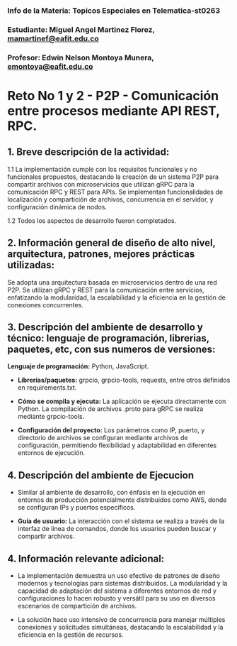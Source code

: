 ### Info de la Materia: Topicos Especiales en Telematica-st0263

### Estudiante: Miguel Angel Martinez Florez, mamartinef@eafit.edu.co

### Profesor:  Edwin Nelson Montoya Munera, emontoya@eafit.edu.co  

# Reto No 1 y 2 - P2P - Comunicación entre procesos mediante API REST, RPC.

## 1. Breve descripción de la actividad:

1.1 La implementación cumple con los requisitos funcionales y no funcionales propuestos, destacando la creación de un sistema P2P para compartir archivos con microservicios que utilizan gRPC para la comunicación RPC y REST para APIs. Se implementan funcionalidades de localización y compartición de archivos, concurrencia en el servidor, y configuración dinámica de nodos.

1.2 Todos los aspectos de desarrollo fueron completados. 


## 2. Información general de diseño de alto nivel, arquitectura, patrones, mejores prácticas utilizadas:

Se adopta una arquitectura basada en microservicios dentro de una red P2P. Se utilizan gRPC y REST para la comunicación entre servicios, enfatizando la modularidad, la escalabilidad y la eficiencia en la gestión de conexiones concurrentes.


## 3. Descripción del ambiente de desarrollo y técnico: lenguaje de programación, librerias, paquetes, etc, con sus numeros de versiones:
**Lenguaje de programación:** Python, JavaScript.

- **Librerías/paquetes:** grpcio, grpcio-tools, requests, entre otros definidos en requirements.txt.

- **Cómo se compila y ejecuta:** La aplicación se ejecuta directamente con Python. La compilación de archivos .proto para gRPC se realiza mediante grpcio-tools.

- **Configuración del proyecto:** Los parámetros como IP, puerto, y directorio de archivos se configuran mediante archivos de configuración, permitiendo flexibilidad y adaptabilidad en diferentes entornos de ejecución.


## 4. Descripción del ambiente de Ejecucion
- Similar al ambiente de desarrollo, con énfasis en la ejecución en entornos de producción potencialmente distribuidos como AWS, donde se configuran IPs y puertos específicos.
  
- **Guía de usuario:** La interacción con el sistema se realiza a través de la interfaz de línea de comandos, donde los usuarios pueden buscar y compartir archivos.

## 4. Información relevante adicional:
- La implementación demuestra un uso efectivo de patrones de diseño modernos y tecnologías para sistemas distribuidos. La modularidad y la capacidad de adaptación del sistema a diferentes entornos de red y configuraciones lo hacen robusto y versátil para su uso en diversos escenarios de compartición de archivos.

- La solución hace uso intensivo de concurrencia para manejar múltiples conexiones y solicitudes simultáneas, destacando la escalabilidad y la eficiencia en la gestión de recursos.
